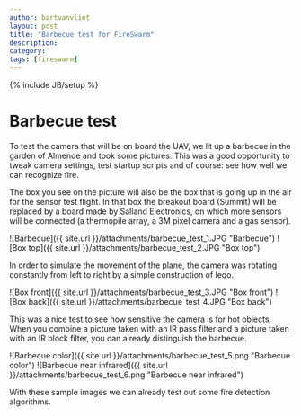 ```yaml
---
author: bartvanvliet
layout: post
title: "Barbecue test for FireSwarm"
description: 
category: 
tags: [fireswarm]
---
```

{% include JB/setup %}

# Barbecue test

To test the camera that will be on board the UAV, we lit up a barbecue in the garden of Almende and took some pictures.
This was a good opportunity to tweak camera settings, test startup scripts and of course: see how well we can recognize fire.

The box you see on the picture will also be the box that is going up in the air for the sensor test flight.
In that box the breakout board (Summit) will be replaced by a board made by Salland Electronics,
on which more sensors will be connected (a thermopile array, a 3M pixel camera and a gas sensor).

![Barbecue]({{ site.url }}/attachments/barbecue_test_1.JPG "Barbecue")
![Box top]({{ site.url }}/attachments/barbecue_test_2.JPG "Box top")


In order to simulate the movement of the plane,
the camera was rotating constantly from left to right by a simple construction of lego.

![Box front]({{ site.url }}/attachments/barbecue_test_3.JPG "Box front")
![Box back]({{ site.url }}/attachments/barbecue_test_4.JPG "Box back")

This was a nice test to see how sensitive the camera is for hot objects.
When you combine a picture taken with an IR pass filter and a picture taken with an IR block filter,
you can already distinguish the barbecue.

![Barbecue color]({{ site.url }}/attachments/barbecue_test_5.png "Barbecue color")
![Barbecue near infrared]({{ site.url }}/attachments/barbecue_test_6.png "Barbecue near infrared")

With these sample images we can already test out some fire detection algorithms.

